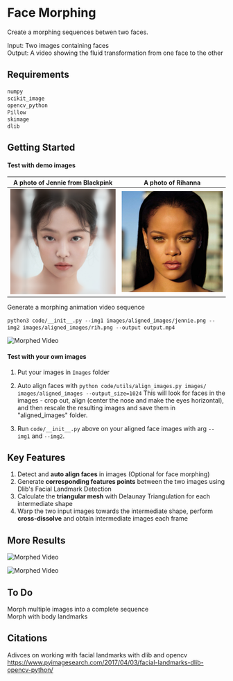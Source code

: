 Face Morphing
===================

Create a morphing sequences betwen two faces. 

Input: Two images containing faces  
Output: A video showing the fluid transformation from one face to the other  

Requirements
-------------
```
numpy
scikit_image
opencv_python
Pillow
skimage
dlib
```

Getting Started
-------------

#### Test with demo images

A photo of Jennie from Blackpink       |  A photo of Rihanna
:-------------------------:|:-------------------------:
![](/images/aligned_images/jennie.png)  |  ![](/images/aligned_images/rih.png)


Generate a morphing animation video sequence

```
python3 code/__init__.py --img1 images/aligned_images/jennie.png --img2 images/aligned_images/rih.png --output output.mp4
```

![Morphed Video](output.gif)

#### Test with your own images

1. Put your images in `Images` folder

2. Auto align faces with `python code/utils/align_images.py images/ images/aligned_images --output_size=1024`
This will look for faces in the images - crop out, align (center the nose and make the eyes horizontal), and then rescale the resulting images and save them in "aligned_images" folder.
3. Run `code/__init__.py` above on your aligned face images with arg `--img1` and `--img2`.



Key Features
-------------
1. Detect and **auto align faces** in images (Optional for face morphing) 
2. Generate **corresponding features points** between the two images using Dlib's Facial Landmark Detection
3. Calculate the **triangular mesh** with Delaunay Triangulation for each intermediate shape
4. Warp the two input images towards the intermediate shape, perform **cross-dissolve** and obtain intermediate images each frame

More Results
-------------
![Morphed Video](final-club-final.gif)

![Morphed Video](ld-final.gif)


To Do
-------------
Morph multiple images into a complete sequence  
Morph with body landmarks

Citations
-------------

Adivces on working with facial landmarks with dlib and opencv https://www.pyimagesearch.com/2017/04/03/facial-landmarks-dlib-opencv-python/ 
